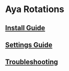 # Aya Rotations
## [Install Guide](https://github.com/AyaProfiles/AddOns/wiki/Install-and-Update-Guide)
## [Settings Guide](https://github.com/AyaProfiles/AddOns/wiki/Settings-Guide) 
## [Troubleshooting](https://github.com/AyaProfiles/Addons/wiki/Troubleshooting)
